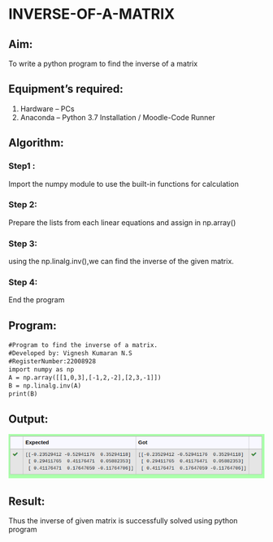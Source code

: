 # INVERSE-OF-A-MATRIX
## Aim:
To write a python program to find the inverse of a matrix
## Equipment’s required:
1. 	Hardware – PCs
2. 	Anaconda – Python 3.7 Installation / Moodle-Code Runner
## Algorithm:
### Step1 : 
Import the numpy module to use the built-in
functions for calculation
### Step 2: 
Prepare the lists from each linear equations and 
assign in np.array()
### Step 3:
using the np.linalg.inv(),we can find the inverse of
the given matrix.
### Step 4:
End the program

## Program:
```
#Program to find the inverse of a matrix.
#Developed by: Vignesh Kumaran N.S
#RegisterNumber:22008928
import numpy as np
A = np.array([[1,0,3],[-1,2,-2],[2,3,-1]])
B = np.linalg.inv(A)
print(B)
```
## Output:
![input12](inverse.png)
## Result:
Thus the inverse of given matrix is successfully solved using python program

